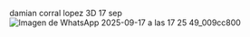 damian corral lopez 3D
17 sep
![Imagen de WhatsApp 2025-09-17 a las 17 25 49_009cc800](https://github.com/user-attachments/assets/24e29f3c-6f63-4fe9-8a70-cf0b10376147)
